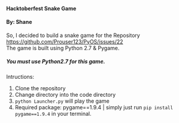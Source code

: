 #### Hacktoberfest Snake Game
#### By: Shane

So, I decided to build a snake game for the Repository https://github.com/Prouser123/PyOS/issues/22  
The game is built using Python 2.7 & Pygame. 
##### You must use Python2.7 for this game.  

Intructions:
1. Clone the repository 
2. Change directory into the code directory
3. `python Launcher.py` will play the game
4. Required package: pygame==1.9.4 | simply just run `pip install pygame==1.9.4` in your terminal.

